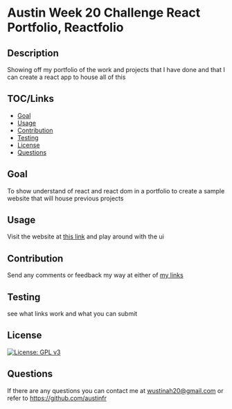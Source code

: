 # Austin Week 20 Challenge React Portfolio, Reactfolio

## Description

Showing off my portfolio of the work and projects that I have done and that I can create a react app to house all of this

## TOC/Links

- [Goal](#goal)
- [Usage](#usage)
- [Contribution](#contribution)
- [Testing](#testing)
- [License](#license)
- [Questions](#questions)

## Goal

To show understand of react and react dom in a portfolio to create a sample website that will house previous projects

## Usage

Visit the website at [this link](https://austinfr.github.io/Aus-Chal-20-React/) and play around with the ui

## Contribution

Send any comments or feedback my way at either of [my links](#questions)

## Testing

see what links work and what you can submit

## License

[![License: GPL v3](https://img.shields.io/badge/License-GPLv3-blue.svg)](https://www.gnu.org/licenses/gpl-3.0)


## Questions

If there are any questions you can contact me at wustinah20@gmail.com or refer to https://github.com/austinfr 
